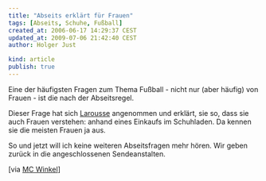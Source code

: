 ```yaml
---
title: "Abseits erklärt für Frauen"
tags: [Abseits, Schuhe, Fußball]
created_at: 2006-06-17 14:29:37 CEST
updated_at: 2009-07-06 21:42:40 CEST
author: Holger Just

kind: article
publish: true
---
```


Eine der häufigsten Fragen zum Thema Fußball - nicht nur (aber häufig) von Frauen - ist die nach der Abseitsregel.

Dieser Frage hat sich [Larousse](http://larousse.twoday.net/stories/2183794/) angenommen und erklärt, sie so, dass sie auch Frauen verstehen: anhand eines Einkaufs im Schuhladen. Da kennen sie die meisten Frauen ja aus.

So und jetzt will ich keine weiteren Abseitsfragen mehr hören. Wir geben zurück in die angeschlossenen Sendeanstalten.

[via [MC Winkel](http://www.whudat.de/?p=660)]